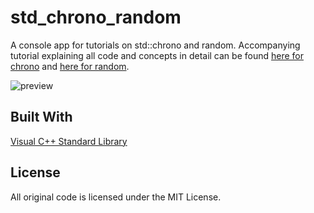 # std_chrono_random
A console app for tutorials on std::chrono and random. Accompanying tutorial explaining all code and concepts in detail can be found [here for chrono](http://www.lavaxp.net/cpp-standard-library-in-game-dev-1-std-chrono/) and [here for random](http://www.lavaxp.net/cpp-standard-library-in-game-dev-2-std-random/).

![preview](http://www.lavaxp.net/wp-content/uploads/2017/04/menu-1-1.png)

## Built With

[Visual C++ Standard Library](https://msdn.microsoft.com/en-us/library/ct1as7hw.aspx)

## License

All original code is licensed under the MIT License.
